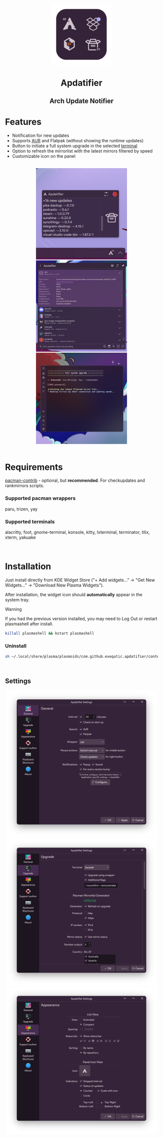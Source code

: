 <div align="center">

<img src="./screenshots/header.png" width="200px" alt="banner"/>

<!-- ![License](https://img.shields.io/github/license/exequtic/apdatifier?style=plastic&logo=gnu&color=red)
![Stars](https://img.shields.io/github/stars/exequtic/apdatifier?style=plastic&logo=github&color=blue) -->


# Apdatifier
## Arch Update Notifier

</div>

# Features
- Notification for new updates
- Supports [AUR](#supported-pacman-wrappers) and Flatpak (without showing the runtime updates)
- Button to initiate a full system upgrade in the selected [terminal](#supported-terminals)
- Option to refresh the mirrorlist with the latest mirrors filtered by speed
- Customizable icon on the panel

<br>

<div align="center">
<img src="./screenshots/screenshot_2.jpg" width="300px" alt="screenshot"/>
<img src="./screenshots/screenshot_1.jpg" width="300px" alt="screenshot"/>
<img src="./screenshots/screenshot_3.jpg" width="300px" alt="screenshot"/>
</div>

<br>

# Requirements
[pacman-contrib](https://archlinux.org/packages/extra/x86_64/pacman-contrib) - optional, but <b>recommended</b>. For checkupdates and rankmirrors scripts.

### Supported pacman wrappers
paru, trizen, yay

### Supported terminals
alacritty, foot, gnome-terminal, konsole, kitty, lxterminal, terminator, tilix, xterm, yakuake

<br>

# Installation

Just install directly from KDE Widget Store ("+ Add widgets..." -> "Get New Widgets..." -> "Download New Plasma Widgets").

After installation, the widget icon should <b>automatically</b> appear in the system tray.

>[!WARNING]
>If you had the previous version installed, you may need to Log Out or restart plasmashell after install.
>```bash
>killall plasmashell && kstart plasmashell
>```

### Uninstall
```bash
sh ~/.local/share/plasma/plasmoids/com.github.exequtic.apdatifier/contents/tools/tools.sh uninstall
```

<br>

## Settings
<div align="center">

<img src="./screenshots/settings_1.png" width="500px" alt="Settings"/>

<img src="./screenshots/settings_2.png" width="500px" alt="Settings"/>

<img src="./screenshots/settings_3.png" width="500px" alt="Settings"/>

</div>